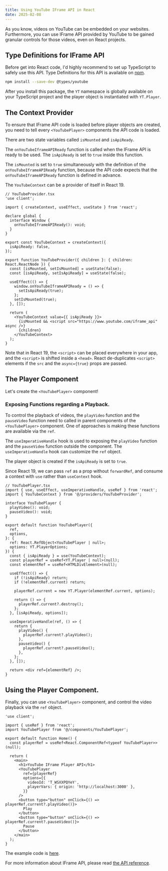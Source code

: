 ```yaml
---
title: Using YouTube IFrame API in React
date: 2025-02-08
---
```


As you know, videos on YouTube can be embedded on your websites. Furthermore, you can use IFrame API provided by YouTube to be gained granular controls for those videos, even on React projects.

## Type Definitions for IFrame API

Before get into React code, I'd highly recommend to set up TypeScript to safely use this API. Type Definitions for this API is available on [npm](https://www.npmjs.com/package/@types/youtube).

```bash
npm install --save-dev @types/youtube
```

After you install this package, the `YT` namespace is globally available on your TypeScript project and the player object is instantiated with `YT.Player`.

## The Context Provider

To ensure that IFrame API code is loaded before player objects are created, you need to tell every `<YouTubePlayer>` components the API code is loaded.

There are two state variables called `isMounted` and `isApiReady`.

The `onYouTubeIframeAPIReady` function is called when the IFrame API is ready to be used. The `isApiReady` is set to `true` inside this function.

The `isMounted` is set to `true` simultaneously with the definition of the `onYouTubeIframeAPIReady` function, because the API code expects that the `onYouTubeIframeAPIReady` function is defined in advance.

The `YouTubeContext` can be a provider of itself in React 19.

```tsx
// YouTubeProvider.tsx
'use client';

import { createContext, useEffect, useState } from 'react';

declare global {
  interface Window {
    onYouTubeIframeAPIReady(): void;
  }
}

export const YouTubeContext = createContext({
  isApiReady: false,
});

export function YouTubeProvider({ children }: { children: React.ReactNode }) {
  const [isMounted, setIsMounted] = useState(false);
  const [isApiReady, setIsApiReady] = useState(false);

  useEffect(() => {
    window.onYouTubeIframeAPIReady = () => {
      setIsApiReady(true);
    };
    setIsMounted(true);
  }, []);

  return (
    <YouTubeContext value={{ isApiReady }}>
      {isMounted && <script src="https://www.youtube.com/iframe_api" async />}
      {children}
    </YouTubeContext>
  );
}
```

Note that in React 19, the `<script>` can be placed everywhere in your app, and the `<script>` is shifted inside a `<head>`. React de-duplicates `<script>` elements if the `src` and the `async={true}` props are passed.

## The Player Component

Let's create the `<YouTubePlayer>` component!

### Exposing Functions regarding a Playback.

To control the playback of videos, the `playVideo` function and the `pauseVideo` function need to called in parent components of the `<YouTubePlayer>` component. One of approaches is making these functions are available via the `ref`.

The `useImperativeHandle` hook is used to exposing the `playVideo` function and the `pauseVideo` function outside the component. The `useImperativeHandle` hook can customize the `ref` object.

The player object is created if the `isApiReady` is set to `true`.

Since React 19, we can pass `ref` as a prop without `forwardRef`, and consume a context with `use` rather than `useContext` hook.

```tsx
// YouTubePlayer.tsx
import { use, useEffect, useImperativeHandle, useRef } from 'react';
import { YouTubeContext } from '@/providers/YouTubeProvider';

interface YouTubePlayer {
  playVideo(): void;
  pauseVideo(): void;
}

export default function YouTubePlayer({
  ref,
  options,
}: {
  ref: React.RefObject<YouTubePlayer | null>;
  options: YT.PlayerOptions;
}) {
  const { isApiReady } = use(YouTubeContext);
  const playerRef = useRef<YT.Player | null>(null);
  const elementRef = useRef<HTMLDivElement>(null);

  useEffect(() => {
    if (!isApiReady) return;
    if (!elementRef.current) return;

    playerRef.current = new YT.Player(elementRef.current, options);

    return () => {
      playerRef.current?.destroy();
    };
  }, [isApiReady, options]);

  useImperativeHandle(ref, () => {
    return {
      playVideo() {
        playerRef.current?.playVideo();
      },
      pauseVideo() {
        playerRef.current?.pauseVideo();
      },
    };
  }, []);

  return <div ref={elementRef} />;
}
```

## Using the Player Component.

Finally, you can use `<YouTubePlayer>` component, and control the video playback via the `ref` object.

```tsx
'use client';

import { useRef } from 'react';
import YouTubePlayer from '@/components/YouTubePlayer';

export default function Home() {
  const playerRef = useRef<React.ComponentRef<typeof YouTubePlayer>>(null);

  return (
    <main>
      <h1>YouTube IFrame Player API</h1>
      <YouTubePlayer
        ref={playerRef}
        options={{
          videoId: 'T_WSXXPQYeY',
          playerVars: { origin: 'http://localhost:3000' },
        }}
      />
      <button type="button" onClick={() => playerRef.current?.playVideo()}>
        Play
      </button>
      <button type="button" onClick={() => playerRef.current?.pauseVideo()}>
        Pause
      </button>
    </main>
  );
}
```

The example code is [here](https://github.com/m-kawafuji/youtube-iframe-player-api-demo/tree/main).

For more information about IFrame API, please read [the API reference](https://developers.google.com/youtube/iframe_api_reference).
